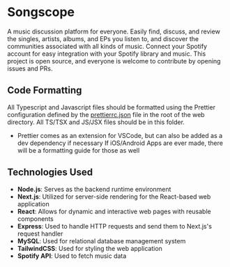 # Songscope
A music discussion platform for everyone.
Easily find, discuss, and review the singles, artists, albums, and EPs you listen to, and discover the communities associated with all kinds of music.
Connect your Spotify account for easy integration with your Spotify library and music.
This project is open source, and everyone is welcome to contribute by opening issues and PRs.

## Code Formatting
All Typescript and Javascript files should be formatted using the Prettier configuration defined by the [prettierrc.json](./songscope_web/prettierrc.json) file in the root of the web directory. All TS/TSX and JS/JSX files should be in this folder.
* Prettier comes as an extension for VSCode, but can also be added as a dev dependency if necessary
If iOS/Android Apps are ever made, there will be a formatting guide for those as well

## Technologies Used
- **Node.js**: Serves as the backend runtime environment
- **Next.js**: Utilized for server-side rendering for the React-based web application
- **React**: Allows for dynamic and interactive web pages with reusable components
- **Express**: Used to handle HTTP requests and send them to Next.js's request handler
- **MySQL**: Used for relational database management system
- **TailwindCSS**: Used for styling the web application
- **Spotify API**: Used to fetch music data
